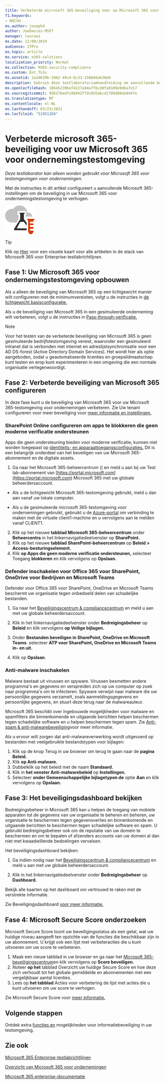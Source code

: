 ```yaml
---
title: Verbeterde microsoft 365-beveiliging voor uw Microsoft 365 voor ondernemingstestomgeving
f1.keywords:
- NOCSH
ms.author: josephd
author: JoeDavies-MSFT
manager: laurawi
ms.date: 12/09/2019
audience: ITPro
ms.topic: article
ms.service: o365-solutions
localization_priority: Normal
ms.collection: M365-security-compliance
ms.custom: Ent_TLGs
ms.assetid: 1aa9639b-2862-49c4-bc33-1586dda636b8
description: Gebruik deze testlaboratoriumhandleiding om aanvullende beveiligingsinstellingen van Microsoft 365 in te stellen voor uw Microsoft 365 voor ondernemingstestomgeving.
ms.openlocfilehash: 186452396af4227a94a7f6cd0fa0109e9d6a7e17
ms.sourcegitcommit: 956176ed7c8b8427fdc655abcd1709d86da9447e
ms.translationtype: MT
ms.contentlocale: nl-NL
ms.lasthandoff: 03/23/2021
ms.locfileid: "51051268"
---
```

# <a name="increased-microsoft-365-security-for-your-microsoft-365-for-enterprise-test-environment"></a>Verbeterde microsoft 365-beveiliging voor uw Microsoft 365 voor ondernemingstestomgeving

*Deze testlaborator kan alleen worden gebruikt voor Microsoft 365 voor testomgevingen voor ondernemingen.*

Met de instructies in dit artikel configureert u aanvullende Microsoft 365-instellingen om de beveiliging in uw Microsoft 365 voor ondernemingstestomgeving te verhogen.

![Testlabrichtlijnen voor de Microsoft-cloud](../media/m365-enterprise-test-lab-guides/cloud-tlg-icon.png)

> [!TIP]
> Klik op [Hier](../downloads/Microsoft365EnterpriseTLGStack.pdf) voor een visuele kaart voor alle artikelen in de stack van Microsoft 365 voor Enterprise-testlabrichtlijnen.
  
## <a name="phase-1-build-out-your-microsoft-365-for-enterprise-test-environment"></a>Fase 1: Uw Microsoft 365 voor ondernemingstestomgeving opbouwen

Als u alleen de beveiliging van Microsoft 365 op een lichtgewicht manier wilt configureren met de minimumvereisten, volgt u de instructies in [de lichtgewicht basisconfiguratie.](lightweight-base-configuration-microsoft-365-enterprise.md)
  
Als u de beveiliging van Microsoft 365 in een gesimuleerde onderneming wilt verbeteren, volgt u de instructies in [Pass-through-verificatie.](pass-through-auth-m365-ent-test-environment.md)
  
> [!NOTE]
> Voor het testen van de verbeterde beveiliging van Microsoft 365 is geen gesimuleerde bedrijfstestomgeving vereist, waaronder een gesimuleerd intranet dat is verbonden met internet en adreslijstsynchronisatie voor een AD DS-forest (Active Directory Domain Services). Het wordt hier als optie aangeboden, zodat u geautomatiseerde licenties en groepslidmaatschap kunt testen en erop kunt experimenteren in een omgeving die een normale organisatie vertegenwoordigt. 

## <a name="phase-2-configure-increased-microsoft-365-security"></a>Fase 2: Verbeterde beveiliging van Microsoft 365 configureren

In deze fase kunt u de beveiliging van Microsoft 365 voor uw Microsoft 365-testomgeving voor ondernemingen verbeteren. Zie Uw tenant configureren voor meer beveiliging voor [meer informatie en instellingen.](/office365/securitycompliance/tenant-wide-setup-for-increased-security)

### <a name="configure-sharepoint-online-to-block-apps-that-dont-support-modern-authentication"></a>SharePoint Online configureren om apps te blokkeren die geen moderne verificatie ondersteunen

Apps die geen ondersteuning bieden voor moderne verificatie, kunnen niet worden toegepast op [identiteits- en apparaattoegangsconfiguraties.](../security/defender-365-security/microsoft-365-policies-configurations.md) Dit is een belangrijk onderdeel van het beveiligen van uw Microsoft 365-abonnement en de digitale assets. 

1. Ga naar het Microsoft 365-beheercentrum () en meld u aan bij uw Test lab-abonnement van [https://portal.microsoft.com](https://portal.microsoft.com) Microsoft 365 met uw globale beheerdersaccount.
    
  - Als u de lichtgewicht Microsoft 365-testomgeving gebruikt, meld u dan aan vanaf uw lokale computer.
    
  - Als u de gesimuleerde microsoft 365-testomgeving voor ondernemingen gebruikt, gebruikt u de [Azure-portal](https://portal.azure.com) om verbinding te maken met de virtuele client1-machine en u vervolgens aan te melden vanaf CLIENT1.
 
2. Klik op het nieuwe **tabblad Microsoft 365-beheercentrum** onder **Beheercentra** in het linkernavigatiedeelvenster op **SharePoint.**
3. Klik op het nieuwe **tabblad SharePoint-beheercentrum** op **Beleid > Access-besturingselement.**
4. Klik **op Apps die geen moderne verificatie ondersteunen,** selecteer Toegang **blokkeren** en klik vervolgens op **Opslaan.**


### <a name="enable-defender-for-office-365-for-sharepoint-onedrive-for-business-and-microsoft-teams"></a>Defender inschakelen voor Office 365 voor SharePoint, OneDrive voor Bedrijven en Microsoft Teams

Defender voor Office 365 voor SharePoint, OneDrive en Microsoft Teams beschermt uw organisatie tegen onbedoeld delen van schadelijke bestanden.

1. Ga naar het [Beveiligingscentrum & compliancecentrum](https://protection.office.com) en meld u aan met uw globale beheerdersaccount.

2. Klik in het linkernavigatiedeelvenster onder **Bedreigingsbeheer** op **Beleid** en klik vervolgens **op Veilige bijlagen.** 

3. Onder **Bestanden beveiligen in SharePoint, OneDrive en Microsoft Teams**. selecteer **ATP voor SharePoint, OneDrive en Microsoft Teams in- en uit.**

4. Klik op **Opslaan**.


### <a name="enable-anti-malware"></a>Anti-malware inschakelen

Malware bestaat uit virussen en spyware. Virussen besmetten andere programma's en gegevens en verspreiden zich op uw computer op zoek naar programma's om te infecteren. Spyware verwijst naar malware die uw persoonlijke gegevens verzamelt, zoals aanmeldingsgegevens en persoonlijke gegevens, en stuurt deze terug naar de malwareauteur. 

Microsoft 365 beschikt over ingebouwde mogelijkheden voor malware en spamfilters die binnenkomende en uitgaande berichten helpen beschermen tegen schadelijke software en u helpen beschermen tegen spam. Zie [Anti-spam & anti-malwarebeveiliging](../security/defender-365-security/anti-spam-and-anti-malware-protection.md)voor meer informatie.

Als u ervoor wilt zorgen dat anti-malwareverwerking wordt uitgevoerd op bestanden met veelgebruikte bestandstypen voor bijlagen:

1. Klik op de knop Terug in uw browser om terug te gaan naar de **pagina Beleid.**
2. Klik **op Anti-malware.**
3. Dubbelklik op het beleid met de naam **Standaard.**
4. Klik in **het venster Anti-malwarebeleid** op **Instellingen.**
4. Selecteer **onder Gemeenschappelijke bijlagetypen de** optie **Aan** en klik vervolgens op **Opslaan.**


## <a name="phase-3-examine-the-security-dashboard"></a>Fase 3: Het beveiligingsdashboard bekijken

Bedreigingsbeheer in Microsoft 365 kan u helpen de toegang van mobiele apparaten tot de gegevens van uw organisatie te beheren en beheren, uw organisatie te beschermen tegen gegevensverlies en binnenkomende en uitgaande berichten te beschermen tegen schadelijke software en spam. U gebruikt bedreigingsbeheer ook om de reputatie van uw domein te beschermen en om te bepalen of afzenders accounts van uw domein al dan niet met kwaadwillende bedoelingen vervalsen. 

Het beveiligingsdashboard bekijken:

1. Ga indien nodig naar het [Beveiligingscentrum & compliancecentrum](https://protection.office.com) en meld u aan met uw globale beheerdersaccount.

2. Klik in het linkernavigatiedeelvenster onder **Bedreigingsbeheer** op **Dashboard.**

Bekijk alle kaarten op het dashboard om vertrouwd te raken met de verstrekte informatie.

Zie Beveiligingsdashboard [voor meer informatie.](../security/defender-365-security/security-dashboard.md)


## <a name="phase-4-examine-microsoft-secure-score"></a>Fase 4: Microsoft Secure Score onderzoeken

Microsoft Secure Score toont uw beveiligingsstatus als een getal, wat uw huidige niveau aangeeft ten opzichte van de functies die beschikbaar zijn in uw abonnement. U krijgt ook een lijst met verbeteracties die u kunt uitvoeren om uw score te verbeteren.

1. Maak een nieuw tabblad in uw browser en ga naar het [Microsoft 365-beveiligingscentrum](https://security.microsoft.com/)en klik vervolgens op **Score beveiligen.**
2. Noteer **op het**  tabblad Overzicht uw huidige Secure Score en hoe deze zich verhoudt tot het globale gemiddelde en abonnementen met een vergelijkbaar aantal licenties.
3. Lees op **het tabblad** Acties voor verbetering de lijst met acties die u kunt uitvoeren om uw score te verhogen.

Zie Microsoft Secure Score voor [meer informatie.](../security/defender/microsoft-secure-score.md)

## <a name="next-steps"></a>Volgende stappen

Ontdek extra [functies en](m365-enterprise-test-lab-guides.md#information-protection) mogelijkheden voor informatiebeveiliging in uw testomgeving.

## <a name="see-also"></a>Zie ook

[Microsoft 365 Enterprise-testlabrichtlijnen](m365-enterprise-test-lab-guides.md)

[Overzicht van Microsoft 365 voor ondernemingen](microsoft-365-overview.md)

[Microsoft 365 enterprise-documentatie](/microsoft-365-enterprise/)